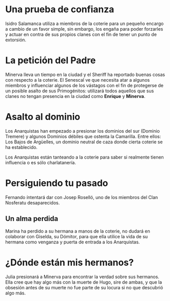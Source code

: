 # Una prueba de confianza
Isidro Salamanca utiliza a miembros de la coterie para un pequeño encargo a cambio de un favor simple, sin embargo, los engaña para poder forzarles y actuar en contra de sus propios clanes con el fin de tener un punto de extorsión.
# La petición del Padre
Minerva lleva un tiempo en la ciudad y el Sheriff ha reportado buenas cosas con respecto a la coterie. El Senescal ve que necesita atar a algunos miembros y influenciar algunos de los vástagos con el fin de protegerse de un posible asalto de sus Primogénitos: utilizará todos aquellos que sus clanes no tengan presencia en la ciudad como **Enrique** y **Minerva**.
# Asalto al dominio
Los Anarquistas han empezado a presionar los dominios del sur (Dominio Tremere) y algunos Dominios débiles que ostenta la Camarilla. Entre ellos: Los Bajos de Argüelles, un dominio neutral de caza donde cierta coterie se ha establecido. 

Los Anarquistas están tanteando a la coterie para saber si realmente tienen influencia o es sólo charlatanería. 
# Persiguiendo tu pasado
Fernando íntentará dar con Josep Roselló, uno de los miembros del Clan Nosferatu desaparecidos. 
## Un alma perdida
Marina ha perdido a su hermana a manos de la coterie, no dudará en colaborar con Giselda, su Dómitor, para que ella utilice la vida de su hermana como venganza y puerta de entrada a los Anarquistas. 
# ¿Dónde están mis hermanos?
Julia presionará a Minerva para encontrar la verdad sobre sus hermanos. Ella cree que hay algo más con la muerte de Hugo, sire de ambas, y que la obsesión antes de su muerte no fue parte de su locura si no que descubrió algo más. 